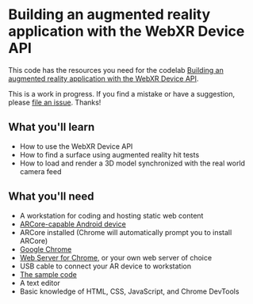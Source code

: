 # Building an augmented reality application with the WebXR Device API

This code has the resources you need for the codelab [Building an augmented reality application with the WebXR Device API](https://codelabs.developers.google.com/ar-with-webxr/#0).

This is a work in progress. If you find a mistake or have a suggestion, please [file an issue](https://github.com/googlecodelabs/ar-with-webxr/issues). Thanks!

## What you'll learn

* How to use the WebXR Device API
* How to find a surface using augmented reality hit tests
* How to load and render a 3D model synchronized with the real world camera feed

## What you'll need

* A workstation for coding and hosting static web content
* [ARCore-capable Android device](https://developers.google.com/ar/discover/#supported_devices)
* ARCore installed (Chrome will automatically prompt you to install ARCore)
* [Google Chrome](https://www.google.com/chrome/)
* [Web Server for Chrome](https://chrome.google.com/webstore/detail/web-server-for-chrome/ofhbbkphhbklhfoeikjpcbhemlocgigb), or your own web server of choice
* USB cable to connect your AR device to workstation
* [The sample code](https://github.com/googlecodelabs/ar-with-webxr/archive/refs/heads/master.zip)
* A text editor
* Basic knowledge of HTML, CSS, JavaScript, and Chrome DevTools
